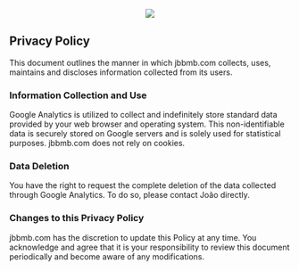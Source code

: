 <p align="center">
  <img src="https://jbbmb.com/static/assets/mockup.png"/>
</p>

## Privacy Policy
This document outlines the manner in which jbbmb.com collects, uses, maintains and discloses information collected from its users.

### Information Collection and Use
Google Analytics is utilized to collect and indefinitely store standard data provided by your web browser and operating system. This non-identifiable data is securely stored on Google servers and is solely used for statistical purposes. jbbmb.com does not rely on cookies.

### Data Deletion
You have the right to request the complete deletion of the data collected through Google Analytics. To do so, please contact João directly.

### Changes to this Privacy Policy
jbbmb.com has the discretion to update this Policy at any time. You acknowledge and agree that it is your responsibility to review this document periodically and become aware of any modifications.